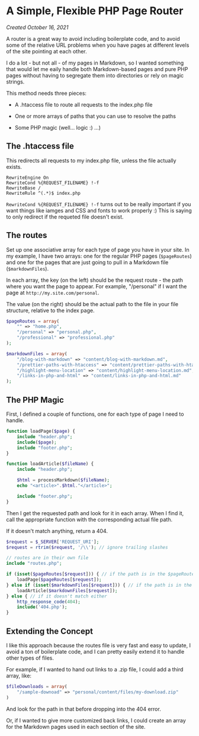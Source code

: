 A Simple, Flexible PHP Page Router
==================================

_Created October 16, 2021_

A router is a great way to avoid including boilerplate code, and to avoid some of the relative URL problems when you have pages at different levels of the site pointing at each other.

I do a lot - but not all - of my pages in Markdown, so I wanted something that would let me eaily handle both Markdown-based pages and pure PHP pages without having to segregate them into directories or rely on magic strings.

This method needs three pieces:

* A .htaccess file to route all requests to the index.php file

* One or more arrays of paths that you can use to resolve the paths

* Some PHP magic (well... logic :) ...)

The .htaccess file
------------------

This redirects all requests to my index.php file, unless the file actually exists.

```
RewriteEngine On
RewriteCond %{REQUEST_FILENAME} !-f
RewriteBase /
RewriteRule ^(.*)$ index.php
```

`RewriteCond %{REQUEST_FILENAME} !-f` turns out to be really important if you want things like iamges and CSS and fonts to work properly :)  This is saying to only redirect if the requeted file doesn't exist.

The routes
----------

Set up one associative array for each type of page you have in your site. In my example, I have two arrays: one for the regular PHP pages (`$pageRoutes`) and one for the pages that are just going to pull in a Markdown file (`$markdownFiles`).

In each array, the key (on the left) should be the request route - the path where you want the page to appear. For example, "/personal" if I want the page at `http://my.site.com/personal`.

The value (on the right) should be the actual path to the file in your file structure, relative to the index page.

```php
$pageRoutes = array(
    "" => "home.php",
    "/personal" => "personal.php",
    "/professional" => "professional.php"
);

$markdownFiles = array(
    "/blog-with-markdown" => "content/blog-with-markdown.md",
    "/prettier-paths-with-htaccess" => "content/prettier-paths-with-htaccess.md",
    "/highlight-menu-location" => "content/highlight-menu-location.md",
    "/links-in-php-and-html" => "content/links-in-php-and-html.md"
);
```

The PHP Magic
-------------

First, I defined a couple of functions, one for each type of page I need to handle.

```php
function loadPage($page) {
    include "header.php";
    include($page);
    include "footer.php";
}

function loadArticle($fileName) {
    include "header.php";

    $html = processMarkdown($fileName);
    echo "<article>".$html."</article>";

    include "footer.php";
}
```

Then I get the requested path and look for it in each array. When I find it, call the appropriate function with the corresponding actual file path.

If it doesn't match anything, return a 404.

```php
$request = $_SERVER['REQUEST_URI'];
$request = rtrim($request, '/\\'); // ignore trailing slashes

// routes are in their own file
include "routes.php";

if (isset($pageRoutes[$request])) { // if the path is in the $pageRoutes array
    loadPage($pageRoutes[$request]);
} else if (isset($markdownFiles[$request])) { // if the path is in the $markdownFiles array
    loadArticle($markdownFiles[$request]);
} else { // if it doesn't match either
    http_response_code(404);
    include('404.php');
}
```

Extending the Concept
---------------------

I like this approach because the routes file is very fast and easy to update, I avoid a ton of boilerplate code, and I can pretty easily extend it to handle other types of files.

For example, if I wanted to hand out links to a .zip file, I could add a third array, like:

```php
$fileDownloads = array(
    "/sample-downoad" => "personal/content/files/my-download.zip"
)
```

And look for the path in that before dropping into the 404 error.

Or, if I wanted to give more customized back links, I could create an array for the Markdown pages used in each section of the site.